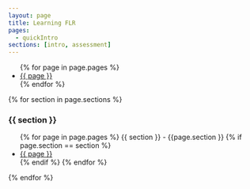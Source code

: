 ```yaml
---
layout: page
title: Learning FLR
pages:
  - quickIntro
sections: [intro, assessment]
---
```


<ul>
	{% for page in page.pages %}
    <li>
      <a href="{{ page }}/{{ page }}.html">{{ page }}</a>
    </li>
  {% endfor %}
</ul>


{% for section in page.sections %}
### {{ section }}
<ul>
	{% for page in page.pages %}
	{{ section }} - {{page.section }}
	{% if page.section == section %}
	<li>
		<a href="{{ page }}/{{ page }}.html">{{ page }}</a>
	</li>
	{% endif %}
	{% endfor %}
</ul>
{% endfor %}
